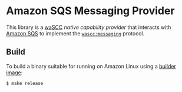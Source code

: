 # Amazon SQS Messaging Provider

This library is a [waSCC](https://wascc.dev/) _native capability provider_ that interacts with [Amazon SQS](https://aws.amazon.com/sqs/) to implement the [`wascc:messaging`](https://github.com/wascc/wascc-codec) protocol.

## Build

To build a binary suitable for running on Amazon Linux using a [builder image](https://hub.docker.com/repository/docker/ewbankkit/rust-amazonlinux):

```console
$ make release
```
